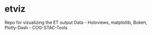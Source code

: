# etviz
Repo for vizualizing the ET output Data - Holoviews, matplotlib, Bokeh, Plotly-Dash - COG-STAC-Tools
